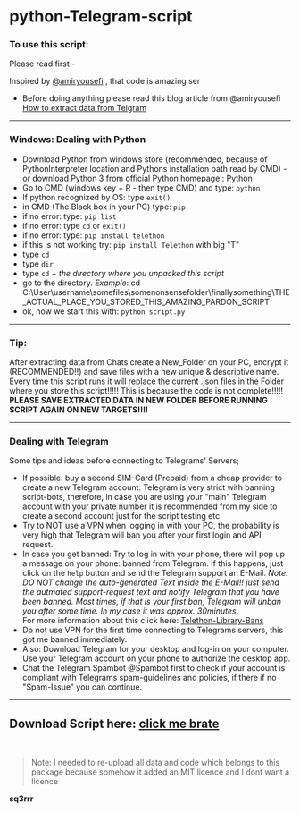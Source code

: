 # python-Telegram-script
### To use this script:
Please read first - <br/>

Inspired by [@amiryousefi](https://github.com/amiryousefi) , that code is amazing ser <br/>
* Before doing anything please read this blog article from @amiryousefi [How to extract data from Telgram](https://betterprogramming.pub/how-to-get-data-from-telegram-82af55268a4b)


---


### Windows: Dealing with Python

* Download Python from windows store (recommended, because of PythonInterpreter location and Pythons installation path read by CMD) - or download Python 3 from official Python homepage : [Python](https://www.python.org/downloads/windows/) <br/>
* Go to CMD (windows key + R - then type CMD) and type: `python`
* If python recognized by OS: type `exit()`
* in CMD (The Black box in your PC) type: `pip`
* if no error: type: `pip list`
* if no error: type `cd` or `exit()`
* if no error: type: `pip install telethon`
* if this is not working try: `pip install Telethon` with big "T"
* type `cd`
* type `dir`
* type `cd` + *the directory where you unpacked this script*
* go to the directory. *Example*: cd C:\User\username\somefiles\somenonsensefolder\finallysomething\THE_ACTUAL_PLACE_YOU_STORED_THIS_AMAZING_PARDON_SCRIPT
* ok, now we start this with: `python script.py`

---
### Tip:
After extracting data from Chats create a New_Folder on your PC, encrypt it (RECOMMENDED!!) and save files with a new unique & descriptive name. <br/>
Every time this script runs it will replace the current .json files in the Folder where you store this script!!!!! This is because the code is not complete!!!!! <br/>
**PLEASE SAVE EXTRACTED DATA IN NEW FOLDER BEFORE RUNNING SCRIPT AGAIN ON NEW TARGETS!!!!**

---

### Dealing with Telegram
Some tips and ideas before connecting to Telegrams' Servers;

* If possible: buy a second SIM-Card (Prepaid) from a cheap provider to create a new Telegram account: Telegram is very strict with banning script-bots, therefore, in case you are using your "main" Telegram account with your private number it is recommended from my side to create a second account just for the script testing etc.
* Try to NOT use a VPN when logging in with your PC, the probability is very high that Telegram will ban you after your first login and API request.
* In case you get banned: Try to log in with your phone, there will pop up a message on your phone: banned from Telegram. If this happens, just click on the `help` button and send the Telegram support an E-Mail. *Note: DO NOT change the auto-generated Text inside the E-Mail!! just send the autmated support-request text and notify Telegram that you have been banned. Most times, if that is your first ban, Telegram will unban you after some time. In my case it was approx. 30minutes*. <br/> For more information about this click here: [Telethon-Library-Bans](https://github.com/lonamiwebs/telethon/issues/824#issuecomment-432182634)
* Do not use VPN for the first time connecting to Telegrams servers, this got me banned immediately.
* Also: Download Telegram for your desktop and log-in on your computer. Use your Telegram account on your phone to authorize the desktop app.
* Chat the Telegram Spambot @Spambot first to check if your account is compliant with Telegrams spam-guidelines and policies, if there if no "Spam-Issue" you can continue.

---
Download Script here: [click me brate](https://megaupload.nz/Gcl6rc00y8/TelegramScript_zip)
---
<br/>

> Note: I needed to re-upload all data and code which belongs to this package because somehow it added an MIT licence and I dont want a licence 

**sq3rrr**
